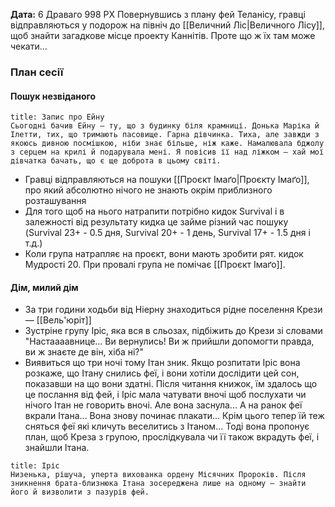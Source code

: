 **Дата:** 6 Драваго 998 РХ
Повернувшись з плану фей Теланісу, гравці відправляються у подорож на північ до [[Величний Ліс|Величного Лісу]], щоб знайти загадкове місце проекту Каннітів. Проте що ж їх там може чекати...

### План сесії
#### Пошук незвіданого
```ad-note
title: Запис про Ейну
Сьогодні бачив Ейну — ту, що з будинку біля крамниці. Донька Маріка й Ілетти, тих, що тримають пасовище. Гарна дівчинка. Тиха, але завжди з якоюсь дивною посмішкою, ніби знає більше, ніж каже. Намалювала бджолу з серцем на крилі й подарувала мені. Я повісив її над ліжком — хай мої дівчатка бачать, що є ще доброта в цьому світі.
```
- Гравці відправляються на пошуки [[Проєкт Імаґо|Проєкту Імаґо]], про який абсолютно нічого не знають окрім приблизного розташування
- Для того щоб на нього натрапити потрібно кидок Survival і в залежності від результату кидка це займе різний час пошуку (Survival 23+ - 0.5 дня, Survival 20+ - 1 день, Survival 17+ - 1.5 дня і т.д.)
- Коли група натрапляє на проєкт, вони мають зробити рят. кидок Мудрості 20. При провалі група не помічає [[Проєкт Імаґо]]. 

#### Дім, милий дім
- За три години ходьби від Ніерну знаходиться рідне поселення Крези — [[Вель'юріт]]
- Зустріне групу Іріс, яка вся в сльозах, підбіжить до Крези зі словами "Настаааавнице... Ви вернулись! Ви ж прийшли допомогти правда, ви ж знаєте де він, хіба ні?"
- Виявиться що три ночі тому Ітан зник. Якщо розпитати Іріс вона розкаже, що Ітану снились феї, і вони хотіли дослідити цей сон, показавши на що вони здатні. Після читання книжок, їм здалось що це послання від фей, і Іріс мала чатувати вночі щоб послухати чи нічого Ітан не говорить вночі. Але вона заснула... А на ранок феї вкрали Ітана... Вона знову починає плакати... Крім цього тепер їй теж сняться феї які кличуть веселитись з Ітаном... Тоді вона пропонує план, щоб Креза з групою, прослідкувала чи її також вкрадуть феї, і знайшли Ітана.
```ad-tldr
title: Іріс
Низенька, рішуча, уперта вихованка ордену Місячних Пророків. Після зникнення брата-близнюка Ітана зосереджена лише на одному — знайти його й визволити з пазурів фей.
```